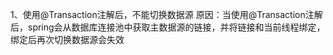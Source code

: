 1、使用@Transaction注解后，不能切换数据源
原因：当使用@Transaction注解后，spring会从数据库连接池中获取主数据源的链接，并将链接和当前线程绑定，绑定后再次切换数据源会失效
